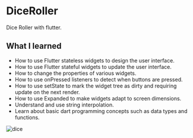 
# DiceRoller

Dice Roller with flutter.

## What I learned

- How to use Flutter stateless widgets to design the user interface.
- How to use Flutter stateful widgets to update the user interface.
- How to change the properties of various widgets.
- How to use onPressed listeners to detect when buttons are pressed.
- How to use setState to mark the widget tree as dirty and requiring update on the next render.
- How to use Expanded to make widgets adapt to screen dimensions.
- Understand and use string interpolation.
- Learn about basic dart programming concepts such as data types and functions.




![dice](https://user-images.githubusercontent.com/60577775/125300556-6e160300-e32a-11eb-98d6-16f4f53afd08.gif)
